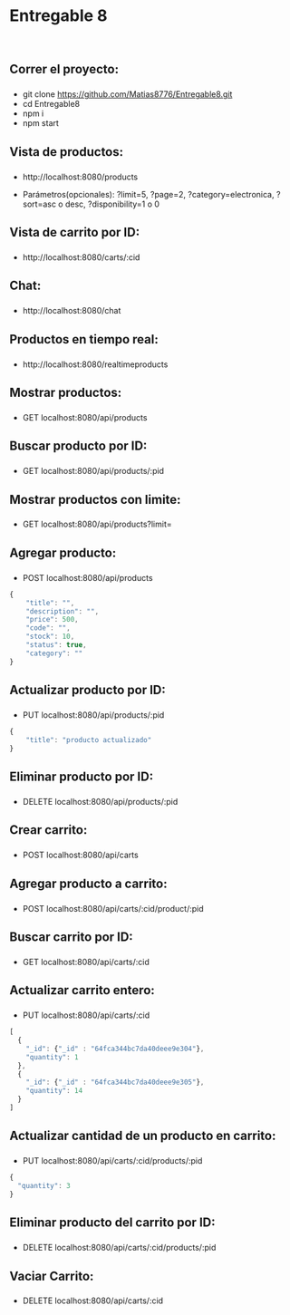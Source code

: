 # Entregable 8

&nbsp;

## Correr el proyecto:

###

-   git clone https://github.com/Matias8776/Entregable8.git
-   cd Entregable8
-   npm i
-   npm start


## Vista de productos:

###

-   http://localhost:8080/products

-   Parámetros(opcionales):
    ?limit=5,
    ?page=2,
    ?category=electronica,
    ?sort=asc o desc,
    ?disponibility=1 o 0

## Vista de carrito por ID:

###

-   http://localhost:8080/carts/:cid

## Chat:

###

-   http://localhost:8080/chat

## Productos en tiempo real:

###

-   http://localhost:8080/realtimeproducts

## Mostrar productos:

###

-   GET localhost:8080/api/products

## Buscar producto por ID:

###

-   GET localhost:8080/api/products/:pid

## Mostrar productos con limite:

###

-   GET localhost:8080/api/products?limit=

## Agregar producto:

###

-   POST localhost:8080/api/products

```javascript
{
    "title": "",
    "description": "",
    "price": 500,
    "code": "",
    "stock": 10,
    "status": true,
    "category": ""
}
```

## Actualizar producto por ID:

###

-   PUT localhost:8080/api/products/:pid

```javascript
{
    "title": "producto actualizado"
}
```

## Eliminar producto por ID:

###

-   DELETE localhost:8080/api/products/:pid

## Crear carrito:

###

-   POST localhost:8080/api/carts

## Agregar producto a carrito:

###

-   POST localhost:8080/api/carts/:cid/product/:pid

## Buscar carrito por ID:

###

-   GET localhost:8080/api/carts/:cid

## Actualizar carrito entero:

###

-   PUT localhost:8080/api/carts/:cid

```javascript
[
  {
    "_id": {"_id" : "64fca344bc7da40deee9e304"},
    "quantity": 1
  },
  {
    "_id": {"_id" : "64fca344bc7da40deee9e305"},
    "quantity": 14
  }
]
```

## Actualizar cantidad de un producto en carrito:

###

-   PUT localhost:8080/api/carts/:cid/products/:pid

```javascript
{
  "quantity": 3
}
```

## Eliminar producto del carrito por ID:

###

-   DELETE localhost:8080/api/carts/:cid/products/:pid

## Vaciar Carrito:

###

-   DELETE localhost:8080/api/carts/:cid


